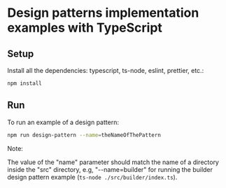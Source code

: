 # Design patterns implementation examples with TypeScript

## Setup

Install all the dependencies: typescript, ts-node, eslint, prettier, etc.:

```sh
npm install
```

## Run

To run an example of a design pattern:

```sh
npm run design-pattern --name=theNameOfThePattern
```

Note:

The value of the "name" parameter should match the name of a directory inside
the "src" directory, e.g, "--name=builder" for running the builder design
pattern example (`ts-node ./src/builder/index.ts`).
